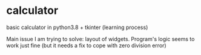# calculator
basic calculator in python3.8 + tkinter (learning process)

Main issue I am trying to solve: layout of widgets.
Program's logic seems to work just fine (but it needs a fix to cope with zero division error)
